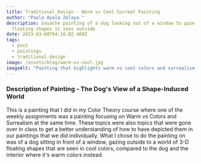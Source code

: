 ```yaml
---
title: Traditional Design - Warm vs Cool Surreal Painting
author: "Paola Ayala Zelaya "
description: Gouache painting of a dog looking out of a window to gaze at the
  floating shapes it sees outside
date: 2023-03-08T04:16:02.460Z
tags:
  - post
  - paintings
  - traditional-design
image: /assets/blog/warm-vs-cool.jpg
imageAlt: "Painting that highlights warm vs cool colors and surrealism "
---
```

### D﻿escription of Painting - The Dog's View of a Shape-Induced World

T﻿his is a painting that I did in my Color Theory course where one of the weekly assignments was a painting focusing on Warm vs Colors and Surrealism at the same time. These topics were also topics that were gone over in class to get a better understanding of how to have depicted them in our paintings that we did individually. What I chose to do the painting on was of a dog sitting in front of a window, gazing outside to a world of 3-D floating shapes that are seen in cool colors, compared to the dog and the interior where it's warm colors instead.